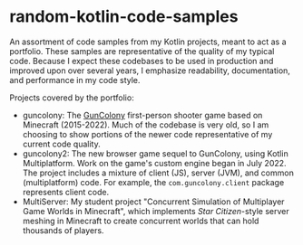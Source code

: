 # random-kotlin-code-samples
An assortment of code samples from my Kotlin projects, meant to act as a portfolio. These samples are representative of the quality of my typical code. Because I expect these codebases to be used in production and improved upon over several years, I emphasize readability, documentation, and performance in my code style.

Projects covered by the portfolio:

* guncolony: The [GunColony](https://guncolony.com/) first-person shooter game based on Minecraft (2015-2022). Much of the codebase is very old, so I am choosing to show portions of the newer code representative of my current code quality.
* guncolony2: The new browser game sequel to GunColony, using Kotlin Multiplatform. Work on the game's custom engine began in July 2022. The project includes a mixture of client (JS), server (JVM), and common (multiplatform) code. For example, the `com.guncolony.client` package represents client code.
* MultiServer: My student project "Concurrent Simulation of Multiplayer Game Worlds in Minecraft", which implements *Star Citizen*-style server meshing in Minecraft to create concurrent worlds that can hold thousands of players.
